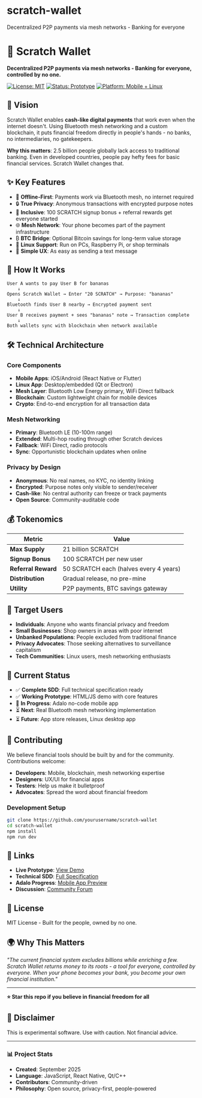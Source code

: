 # scratch-wallet
Decentralized P2P payments via mesh networks - Banking for everyone
# 🔸 Scratch Wallet

**Decentralized P2P payments via mesh networks - Banking for everyone, controlled by no one.**

[![License: MIT](https://img.shields.io/badge/License-MIT-green.svg)](https://opensource.org/licenses/MIT)
[![Status: Prototype](https://img.shields.io/badge/Status-Prototype-yellow.svg)]()
[![Platform: Mobile + Linux](https://img.shields.io/badge/Platform-Mobile%20%2B%20Linux-blue.svg)]()

## 🌟 Vision

Scratch Wallet enables **cash-like digital payments** that work even when the internet doesn't. Using Bluetooth mesh networking and a custom blockchain, it puts financial freedom directly in people's hands - no banks, no intermediaries, no gatekeepers.

**Why this matters**: 2.5 billion people globally lack access to traditional banking. Even in developed countries, people pay hefty fees for basic financial services. Scratch Wallet changes that.

## ✨ Key Features

- 📱 **Offline-First**: Payments work via Bluetooth mesh, no internet required
- 🔒 **True Privacy**: Anonymous transactions with encrypted purpose notes
- 💚 **Inclusive**: 100 SCRATCH signup bonus + referral rewards get everyone started
- 🌐 **Mesh Network**: Your phone becomes part of the payment infrastructure
- ₿ **BTC Bridge**: Optional Bitcoin savings for long-term value storage
- 🐧 **Linux Support**: Run on PCs, Raspberry Pi, or shop terminals
- 🎯 **Simple UX**: As easy as sending a text message

## 🚀 How It Works

```
User A wants to pay User B for bananas
    ↓
Opens Scratch Wallet → Enter "20 SCRATCH" → Purpose: "bananas"
    ↓
Bluetooth finds User B nearby → Encrypted payment sent
    ↓
User B receives payment + sees "bananas" note → Transaction complete
    ↓
Both wallets sync with blockchain when network available
```

## 🛠 Technical Architecture

### Core Components
- **Mobile Apps**: iOS/Android (React Native or Flutter)
- **Linux App**: Desktop/embedded (Qt or Electron)
- **Mesh Layer**: Bluetooth Low Energy primary, WiFi Direct fallback
- **Blockchain**: Custom lightweight chain for mobile devices
- **Crypto**: End-to-end encryption for all transaction data

### Mesh Networking
- **Primary**: Bluetooth LE (10-100m range)
- **Extended**: Multi-hop routing through other Scratch devices
- **Fallback**: WiFi Direct, radio protocols
- **Sync**: Opportunistic blockchain updates when online

### Privacy by Design
- **Anonymous**: No real names, no KYC, no identity linking
- **Encrypted**: Purpose notes only visible to sender/receiver
- **Cash-like**: No central authority can freeze or track payments
- **Open Source**: Community-auditable code

## 💰 Tokenomics

| Metric | Value |
|--------|--------|
| **Max Supply** | 21 billion SCRATCH |
| **Signup Bonus** | 100 SCRATCH per new user |
| **Referral Reward** | 50 SCRATCH each (halves every 4 years) |
| **Distribution** | Gradual release, no pre-mine |
| **Utility** | P2P payments, BTC savings gateway |

## 🎯 Target Users

- **Individuals**: Anyone who wants financial privacy and freedom
- **Small Businesses**: Shop owners in areas with poor internet
- **Unbanked Populations**: People excluded from traditional finance
- **Privacy Advocates**: Those seeking alternatives to surveillance capitalism
- **Tech Communities**: Linux users, mesh networking enthusiasts

## 📱 Current Status

- ✅ **Complete SDD**: Full technical specification ready
- ✅ **Working Prototype**: HTML/JS demo with core features
- 🔄 **In Progress**: Adalo no-code mobile app
- ⏳ **Next**: Real Bluetooth mesh networking implementation
- ⏳ **Future**: App store releases, Linux desktop app

## 🤝 Contributing

We believe financial tools should be built by and for the community. Contributions welcome:

- **Developers**: Mobile, blockchain, mesh networking expertise
- **Designers**: UX/UI for financial apps
- **Testers**: Help us make it bulletproof
- **Advocates**: Spread the word about financial freedom

### Development Setup
```bash
git clone https://github.com/yourusername/scratch-wallet
cd scratch-wallet
npm install
npm run dev
```

## 🔗 Links

- **Live Prototype**: [View Demo](your-demo-link)
- **Technical SDD**: [Full Specification](./docs/sdd.md)
- **Adalo Progress**: [Mobile App Preview](your-adalo-link)
- **Discussion**: [Community Forum](your-forum-link)

## 📄 License

MIT License - Built for the people, owned by no one.

## 🌍 Why This Matters

*"The current financial system excludes billions while enriching a few. Scratch Wallet returns money to its roots - a tool for everyone, controlled by everyone. When your phone becomes your bank, you become your own financial institution."*

---

**⭐ Star this repo if you believe in financial freedom for all**

## 🚧 Disclaimer

This is experimental software. Use with caution. Not financial advice.

---

### 📊 Project Stats

- **Created**: September 2025
- **Language**: JavaScript, React Native, Qt/C++
- **Contributors**: Community-driven
- **Philosophy**: Open source, privacy-first, people-powered
